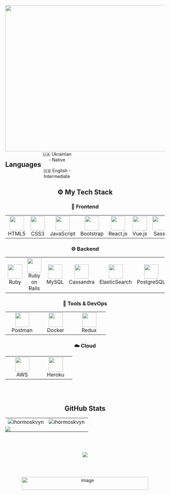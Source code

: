 <div align="center">

  <img width="1700" height="460" alt="github-header-banner" src="https://github.com/user-attachments/assets/926115d9-678b-4c09-b438-6757a5fce295" />

  <div style="display: flex; align-items: flex-start; align: center">
  <h2>Languages</h2>
    
  <table  align="center">
    <tr>
          🇺🇦 Ukrainian - Native
    </tr>
     <br><br>
    <tr>
          🇬🇧 English - Intermediate
    </tr>
  </table>
  </div>
  
  <div align="center">

  <h2>⚙️ My Tech Stack</h2>

  <h3>🧱 Frontend</h3>
  <table align="center">
    <tr>
      <td align="center" width="90"><img src="https://profilinator.rishav.dev/skills-assets/html5-original-wordmark.svg" width="45" height="45"/><br>HTML5</td>
      <td align="center" width="90"><img src="https://profilinator.rishav.dev/skills-assets/css3-original-wordmark.svg" width="45" height="45"/><br>CSS3</td>
      <td align="center" width="90"><img src="https://profilinator.rishav.dev/skills-assets/javascript-original.svg" width="45" height="45"/><br>JavaScript</td>
      <td align="center" width="90"><img src="https://profilinator.rishav.dev/skills-assets/bootstrap-plain.svg" width="45" height="45"/><br>Bootstrap</td>
      <td align="center" width="90"><img src="https://profilinator.rishav.dev/skills-assets/react-original-wordmark.svg" width="45" height="45"/><br>React.js</td>
      <td align="center" width="90"><img src="https://profilinator.rishav.dev/skills-assets/vuejs-original-wordmark.svg" width="45" height="45"/><br>Vue.js</td>
      <td align="center" width="90"><img src="https://profilinator.rishav.dev/skills-assets/sass-original.svg" width="45" height="45"/><br>Sass</td>
    </tr>
  </table>

  <h3>⚙️ Backend</h3>
  <table>
    <tr>
      <td align="center" width="90"><img src="https://profilinator.rishav.dev/skills-assets/ruby-original-wordmark.svg" width="45" height="45"/><br>Ruby</td>
      <td align="center" width="90"><img src="https://profilinator.rishav.dev/skills-assets/rails-original-wordmark.svg" width="45" height="45"/><br>Ruby on Rails</td>
      <td align="center" width="90"><img src="https://profilinator.rishav.dev/skills-assets/mysql-original-wordmark.svg" width="45" height="45"/><br>MySQL</td>
      <td align="center" width="90"><img src="https://profilinator.rishav.dev/skills-assets/apache_cassandra-icon.svg" width="45" height="45"/><br>Cassandra</td>
      <td align="center" width="90"><img src="https://profilinator.rishav.dev/skills-assets/elasticsearch.png" width="45" height="45"/><br>ElasticSearch</td>
      <td align="center" width="90"><img src="https://profilinator.rishav.dev/skills-assets/postgresql-original-wordmark.svg" width="45" height="45"/><br>PostgreSQL</td>
      <td align="center" width="90"><img src="https://profilinator.rishav.dev/skills-assets/mongodb-original-wordmark.svg" width="45" height="45"/><br>MongoDB</td>
      <td align="center" width="90"><img src="https://profilinator.rishav.dev/skills-assets/kibana.png" width="45" height="45"/><br>Kibana</td>
      <td align="center" width="90"><img src="https://profilinator.rishav.dev/skills-assets/graphql.png" width="45" height="45"/><br>GraphQL</td>
    </tr>
  </table>
  
  <h3>🧰 Tools & DevOps</h3>
  <table>
    <tr>
      <td align="center" width="90"><img src="https://skillicons.dev/icons?i=postman" width="45" height="45"/><br>Postman</td>
      <td align="center" width="90"><img src="https://skillicons.dev/icons?i=docker" width="45" height="45"/><br>Docker</td>
      <td align="center" width="90"><img src="https://skillicons.dev/icons?i=redux" width="45" height="45"/><br>Redux</td>
    </tr>
  </table>

  <h3>☁️ Cloud</h3>
  <table>
    <tr>
      <td align="center" width="90"><img src="https://skillicons.dev/icons?i=aws" width="45" height="45"/><br>AWS</td>
      <td align="center" width="90"><img src="https://skillicons.dev/icons?i=heroku" width="45" height="45"/><br>Heroku</td>
    </tr>
  </table>
</div>

  <br><br>

  <table align="center" cellspacing="0" cellpadding="0">
    <h2>GitHub Stats</h2>
    <tr>
      <td><img align="center" src="https://github-readme-stats.vercel.app/api?username=ihormoskvyn&show_icons=true&hide_border=true&locale=en" alt="ihormoskvyn" /></td>
      <td><img align="left" src="https://github-readme-stats.vercel.app/api/top-langs?username=ihormoskvyn&show_icons=true&hide_border=true&locale=en&layout=compact" alt="ihormoskvyn" /></td>
    </tr>
    <tr>
      <td colspan="2" style="padding:0">
        <img src="https://streak-stats.demolab.com?user=IhorMoskvyn&hide_border=true&card_width=800">
      </td>
    </tr>
  </table>

  <br><br>

  <a href="https://u8views.com/github/IhorMoskvyn">
    <img src="https://u8views.com/api/v1/github/profiles/26010271/views/day-week-month-total-count.svg">
  </a>

  <br><br>

  <a href="https://www.codewars.com/users/DenisRem/badges/large">
    <img width="400" height="40" alt="image" src="https://github.com/user-attachments/assets/f3ac925d-d7ac-4aed-8e86-d546f9b8404a"/>
  </a>

</div>
  

<!--
**IhorMoskvyn/IhorMoskvyn** is a ✨ _special_ ✨ repository because its `README.md` (this file) appears on your GitHub profile.

Here are some ideas to get you started:

- 🔭 I’m currently working on ...
- 🌱 I’m currently learning ...
- 👯 I’m looking to collaborate on ...
- 🤔 I’m looking for help with ...
- 💬 Ask me about ...
- 📫 How to reach me: ...
- 😄 Pronouns: ...
- ⚡ Fun fact: ...
-->
